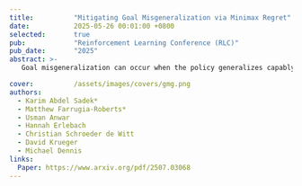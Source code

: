 ```yaml
---
title:          "Mitigating Goal Misgeneralization via Minimax Regret"
date:           2025-05-26 00:01:00 +0800
selected:       true
pub:            "Reinforcement Learning Conference (RLC)"
pub_date:       "2025"
abstract: >-
   Goal misgeneralization can occur when the policy generalizes capably with respect to a 'proxy goal' whose optimal behavior correlates with the intended goal on the training distribution, but not out of distribution. We observe that if some training signal towards the intended reward function exists, it can be amplified by regret-based prioritization. We formally show that approximately optimal policies on maximal-regret levels avoid the harmful effects of goal misgeneralization, which may exist without this prioritization. Empirically, we find that current regret-based Unsupervised Environment Design (UED) methods can mitigate the effects of goal misgeneralizatio.

cover:          /assets/images/covers/gmg.png
authors:
  - Karim Abdel Sadek*
  - Matthew Farrugia-Roberts*
  - Usman Anwar
  - Hannah Erlebach
  - Christian Schroeder de Witt
  - David Krueger
  - Michael Dennis
links:
  Paper: https://www.arxiv.org/pdf/2507.03068
---
```


